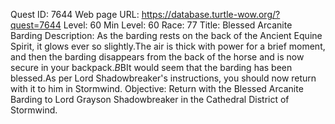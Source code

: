 Quest ID: 7644
Web page URL: https://database.turtle-wow.org/?quest=7644
Level: 60
Min Level: 60
Race: 77
Title: Blessed Arcanite Barding
Description: As the barding rests on the back of the Ancient Equine Spirit, it glows ever so slightly.The air is thick with power for a brief moment, and then the barding disappears from the back of the horse and is now secure in your backpack.$B$BIt would seem that the barding has been blessed.As per Lord Shadowbreaker's instructions, you should now return with it to him in Stormwind.
Objective: Return with the Blessed Arcanite Barding to Lord Grayson Shadowbreaker in the Cathedral District of Stormwind.
